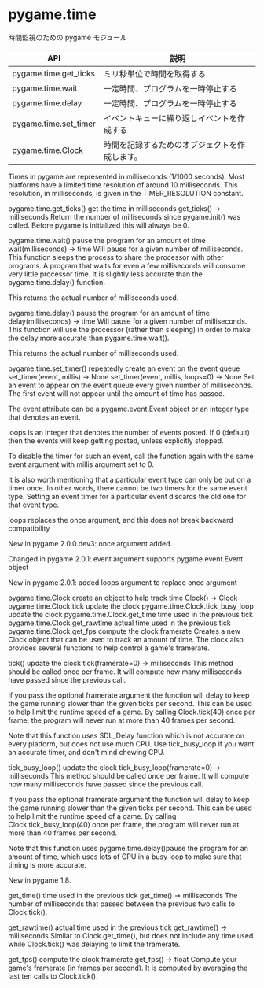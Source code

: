 # pygame.time

時間監視のための pygame モジュール

|          API          |                      説明                      |
| --------------------- | ---------------------------------------------- |
| pygame.time.get_ticks | ミリ秒単位で時間を取得する                     |
| pygame.time.wait      | 一定時間、プログラムを一時停止する             |
| pygame.time.delay     | 一定時間、プログラムを一時停止する             |
| pygame.time.set_timer | イベントキューに繰り返しイベントを作成する     |
| pygame.time.Clock     | 時間を記録するためのオブジェクトを作成します。 |

Times in pygame are represented in milliseconds (1/1000 seconds). Most platforms have a limited time resolution of around 10 milliseconds. This resolution, in milliseconds, is given in the TIMER_RESOLUTION constant.

pygame.time.get_ticks()
get the time in milliseconds
get_ticks() -> milliseconds
Return the number of milliseconds since pygame.init() was called. Before pygame is initialized this will always be 0.


pygame.time.wait()
pause the program for an amount of time
wait(milliseconds) -> time
Will pause for a given number of milliseconds. This function sleeps the process to share the processor with other programs. A program that waits for even a few milliseconds will consume very little processor time. It is slightly less accurate than the pygame.time.delay() function.

This returns the actual number of milliseconds used.


pygame.time.delay()
pause the program for an amount of time
delay(milliseconds) -> time
Will pause for a given number of milliseconds. This function will use the processor (rather than sleeping) in order to make the delay more accurate than pygame.time.wait().

This returns the actual number of milliseconds used.


pygame.time.set_timer()
repeatedly create an event on the event queue
set_timer(event, millis) -> None
set_timer(event, millis, loops=0) -> None
Set an event to appear on the event queue every given number of milliseconds. The first event will not appear until the amount of time has passed.

The event attribute can be a pygame.event.Event object or an integer type that denotes an event.

loops is an integer that denotes the number of events posted. If 0 (default) then the events will keep getting posted, unless explicitly stopped.

To disable the timer for such an event, call the function again with the same event argument with millis argument set to 0.

It is also worth mentioning that a particular event type can only be put on a timer once. In other words, there cannot be two timers for the same event type. Setting an event timer for a particular event discards the old one for that event type.

loops replaces the once argument, and this does not break backward compatibility

New in pygame 2.0.0.dev3: once argument added.

Changed in pygame 2.0.1: event argument supports pygame.event.Event object

New in pygame 2.0.1: added loops argument to replace once argument


pygame.time.Clock
create an object to help track time
Clock() -> Clock
pygame.time.Clock.tick
update the clock
pygame.time.Clock.tick_busy_loop
update the clock
pygame.time.Clock.get_time
time used in the previous tick
pygame.time.Clock.get_rawtime
actual time used in the previous tick
pygame.time.Clock.get_fps
compute the clock framerate
Creates a new Clock object that can be used to track an amount of time. The clock also provides several functions to help control a game's framerate.

tick()
update the clock
tick(framerate=0) -> milliseconds
This method should be called once per frame. It will compute how many milliseconds have passed since the previous call.

If you pass the optional framerate argument the function will delay to keep the game running slower than the given ticks per second. This can be used to help limit the runtime speed of a game. By calling Clock.tick(40) once per frame, the program will never run at more than 40 frames per second.

Note that this function uses SDL_Delay function which is not accurate on every platform, but does not use much CPU. Use tick_busy_loop if you want an accurate timer, and don't mind chewing CPU.


tick_busy_loop()
update the clock
tick_busy_loop(framerate=0) -> milliseconds
This method should be called once per frame. It will compute how many milliseconds have passed since the previous call.

If you pass the optional framerate argument the function will delay to keep the game running slower than the given ticks per second. This can be used to help limit the runtime speed of a game. By calling Clock.tick_busy_loop(40) once per frame, the program will never run at more than 40 frames per second.

Note that this function uses pygame.time.delay()pause the program for an amount of time, which uses lots of CPU in a busy loop to make sure that timing is more accurate.

New in pygame 1.8.


get_time()
time used in the previous tick
get_time() -> milliseconds
The number of milliseconds that passed between the previous two calls to Clock.tick().


get_rawtime()
actual time used in the previous tick
get_rawtime() -> milliseconds
Similar to Clock.get_time(), but does not include any time used while Clock.tick() was delaying to limit the framerate.


get_fps()
compute the clock framerate
get_fps() -> float
Compute your game's framerate (in frames per second). It is computed by averaging the last ten calls to Clock.tick().




